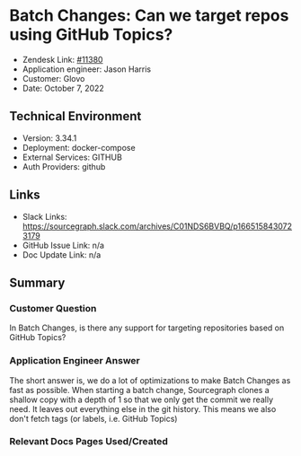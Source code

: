 
# Batch Changes: Can we target repos using GitHub Topics? <!-- Ticket Title  Hint: include keywords to make it searchable -->

- Zendesk Link: [#11380](https://sourcegraph.zendesk.com/agent/tickets/11380)
- Application engineer: Jason Harris
- Customer: Glovo <!-- Redact if this contains personally identifying information -->
- Date: October 7, 2022

<!-- Data populated from integration, speak to Ben Gordon or Michael Bali if not working -->
<!-- During Internal team trial, fill missing data manually (we are waiting for all data to sync) -->

## Technical Environment
- Version: 3.34.1​
- Deployment: docker-compose
- External Services: GITHUB
- Auth Providers: github


## Links
<!-- Data for application engineer manual entry -->
- Slack Links: https://sourcegraph.slack.com/archives/C01NDS6BVBQ/p1665158430723179 
- GitHub Issue Link: n/a
- Doc Update Link: n/a

## Summary
### Customer Question
In Batch Changes, is there any support for targeting repositories based on GitHub Topics?

### Application Engineer Answer
The short answer is, we do a lot of optimizations to make Batch Changes as fast as possible. When starting a batch change, Sourcegraph clones a shallow copy with a depth of 1 so that we only get the commit we really need. It leaves out everything else in the git history. This means we also don't fetch tags (or labels, i.e. GitHub Topics)
### Relevant Docs Pages Used/Created

<!-- Once complete, upload a copy to https://github.com/sourcegraph/support-tools-internal/tree/main/resolved-tickets as a .md file -->
<!-- Name the file 11380.md -->
